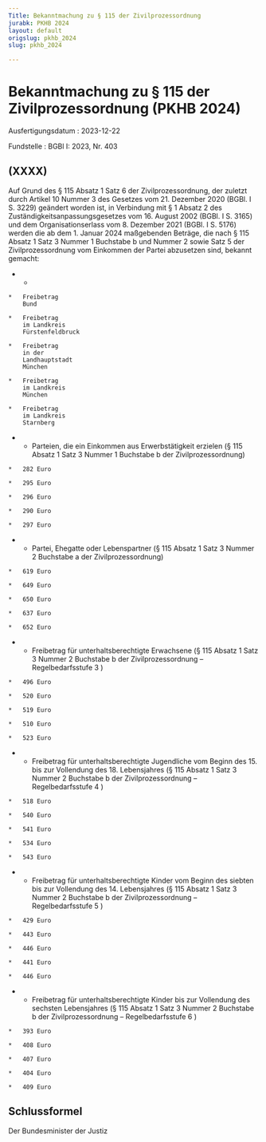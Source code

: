 ```yaml
---
Title: Bekanntmachung zu § 115 der Zivilprozessordnung
jurabk: PKHB 2024
layout: default
origslug: pkhb_2024
slug: pkhb_2024

---
```


# Bekanntmachung zu § 115 der Zivilprozessordnung (PKHB 2024)

Ausfertigungsdatum
:   2023-12-22

Fundstelle
:   BGBl I: 2023, Nr. 403


## (XXXX)

Auf Grund des § 115 Absatz 1 Satz 6 der Zivilprozessordnung, der zuletzt durch Artikel 10 Nummer 3 des Gesetzes vom 21. Dezember 2020 (BGBl. I S. 3229) geändert worden ist, in Verbindung mit § 1 Absatz 2 des Zuständigkeitsanpassungsgesetzes vom 16. August 2002 (BGBl. I S. 3165) und dem Organisationserlass vom 8. Dezember 2021 (BGBl. I S. 5176) werden die ab dem 1. Januar 2024 maßgebenden Beträge, die nach § 115 Absatz 1 Satz 3 Nummer 1 Buchstabe b und Nummer 2 sowie Satz 5 der Zivilprozessordnung vom Einkommen der Partei abzusetzen sind, bekannt gemacht:


*    *
    *   Freibetrag
        Bund

    *   Freibetrag
        im Landkreis
        Fürstenfeldbruck

    *   Freibetrag
        in der
        Landhauptstadt
        München

    *   Freibetrag
        im Landkreis
        München

    *   Freibetrag
        im Landkreis
        Starnberg


*    *   Parteien, die ein Einkommen aus
        Erwerbstätigkeit erzielen
        (§ 115 Absatz 1 Satz 3 Nummer 1
        Buchstabe b der Zivilprozessordnung)

    *   282 Euro

    *   295 Euro

    *   296 Euro

    *   290 Euro

    *   297 Euro


*    *   Partei, Ehegatte oder Lebenspartner
        (§ 115 Absatz 1 Satz 3 Nummer 2
        Buchstabe a der Zivilprozessordnung)

    *   619 Euro

    *   649 Euro

    *   650 Euro

    *   637 Euro

    *   652 Euro


*    *   Freibetrag für unterhaltsberechtigte
        Erwachsene
        (§ 115 Absatz 1 Satz 3 Nummer 2
        Buchstabe b der Zivilprozessordnung –
        Regelbedarfsstufe 3                     )

    *   496 Euro

    *   520 Euro

    *   519 Euro

    *   510 Euro

    *   523 Euro


*    *   Freibetrag für unterhaltsberechtigte
        Jugendliche vom Beginn des 15. bis
        zur Vollendung des 18. Lebensjahres
        (§ 115 Absatz 1 Satz 3 Nummer 2
        Buchstabe b der Zivilprozessordnung –
        Regelbedarfsstufe 4                     )

    *   518 Euro

    *   540 Euro

    *   541 Euro

    *   534 Euro

    *   543 Euro


*    *   Freibetrag für unterhaltsberechtigte
        Kinder vom Beginn des siebten bis
        zur Vollendung des 14. Lebensjahres
        (§ 115 Absatz 1 Satz 3 Nummer 2
        Buchstabe b der Zivilprozessordnung –
        Regelbedarfsstufe 5                     )

    *   429 Euro

    *   443 Euro

    *   446 Euro

    *   441 Euro

    *   446 Euro


*    *   Freibetrag für unterhaltsberechtigte
        Kinder bis zur Vollendung des
        sechsten Lebensjahres
        (§ 115 Absatz 1 Satz 3 Nummer 2
        Buchstabe b der Zivilprozessordnung –
        Regelbedarfsstufe 6                     )

    *   393 Euro

    *   408 Euro

    *   407 Euro

    *   404 Euro

    *   409 Euro




## Schlussformel

Der Bundesminister der Justiz

